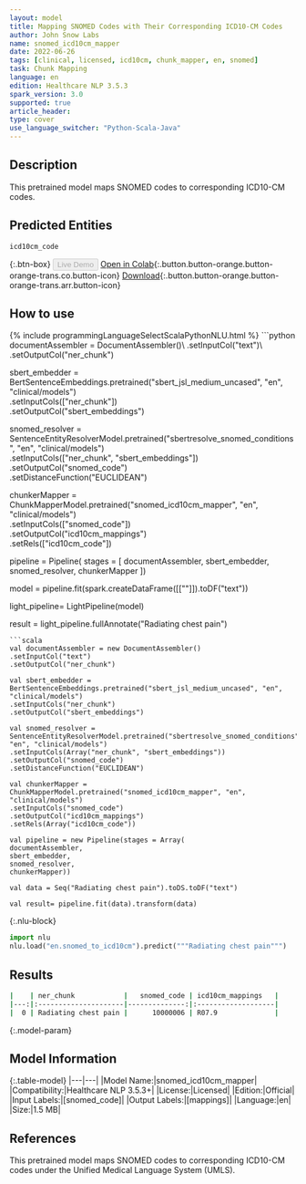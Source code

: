 ```yaml
---
layout: model
title: Mapping SNOMED Codes with Their Corresponding ICD10-CM Codes
author: John Snow Labs
name: snomed_icd10cm_mapper
date: 2022-06-26
tags: [clinical, licensed, icd10cm, chunk_mapper, en, snomed]
task: Chunk Mapping
language: en
edition: Healthcare NLP 3.5.3
spark_version: 3.0
supported: true
article_header:
type: cover
use_language_switcher: "Python-Scala-Java"
---
```


## Description

This pretrained model maps SNOMED codes to corresponding ICD10-CM codes.

## Predicted Entities

`icd10cm_code`

{:.btn-box}
<button class="button button-orange" disabled>Live Demo</button>
[Open in Colab](https://colab.research.google.com/github/JohnSnowLabs/spark-nlp-workshop/blob/master/tutorials/Certification_Trainings/Healthcare/26.Chunk_Mapping.ipynb){:.button.button-orange.button-orange-trans.co.button-icon}
[Download](https://s3.amazonaws.com/auxdata.johnsnowlabs.com/clinical/models/snomed_icd10cm_mapper_en_3.5.3_3.0_1656266755041.zip){:.button.button-orange.button-orange-trans.arr.button-icon}

## How to use



<div class="tabs-box" markdown="1">
{% include programmingLanguageSelectScalaPythonNLU.html %}
```python
documentAssembler = DocumentAssembler()\
.setInputCol("text")\
.setOutputCol("ner_chunk")

sbert_embedder = BertSentenceEmbeddings.pretrained("sbert_jsl_medium_uncased", "en", "clinical/models")\
.setInputCols(["ner_chunk"])\
.setOutputCol("sbert_embeddings")

snomed_resolver = SentenceEntityResolverModel.pretrained("sbertresolve_snomed_conditions", "en", "clinical/models") \
.setInputCols(["ner_chunk", "sbert_embeddings"]) \
.setOutputCol("snomed_code")\
.setDistanceFunction("EUCLIDEAN")

chunkerMapper = ChunkMapperModel.pretrained("snomed_icd10cm_mapper", "en", "clinical/models")\
.setInputCols(["snomed_code"])\
.setOutputCol("icd10cm_mappings")\
.setRels(["icd10cm_code"])

pipeline = Pipeline(
stages = [
documentAssembler,
sbert_embedder,
snomed_resolver,
chunkerMapper
])

model = pipeline.fit(spark.createDataFrame([[""]]).toDF("text"))

light_pipeline= LightPipeline(model)

result = light_pipeline.fullAnnotate("Radiating chest pain")
```
```scala
val documentAssembler = new DocumentAssembler()
.setInputCol("text")
.setOutputCol("ner_chunk")

val sbert_embedder = BertSentenceEmbeddings.pretrained("sbert_jsl_medium_uncased", "en", "clinical/models")
.setInputCols("ner_chunk")
.setOutputCol("sbert_embeddings")

val snomed_resolver = SentenceEntityResolverModel.pretrained("sbertresolve_snomed_conditions", "en", "clinical/models")
.setInputCols(Array("ner_chunk", "sbert_embeddings"))
.setOutputCol("snomed_code")
.setDistanceFunction("EUCLIDEAN")

val chunkerMapper = ChunkMapperModel.pretrained("snomed_icd10cm_mapper", "en", "clinical/models")
.setInputCols("snomed_code")
.setOutputCol("icd10cm_mappings")
.setRels(Array("icd10cm_code"))

val pipeline = new Pipeline(stages = Array(
documentAssembler,
sbert_embedder,
snomed_resolver,
chunkerMapper))

val data = Seq("Radiating chest pain").toDS.toDF("text")

val result= pipeline.fit(data).transform(data)
```


{:.nlu-block}
```python
import nlu
nlu.load("en.snomed_to_icd10cm").predict("""Radiating chest pain""")
```

</div>

## Results

```bash
|    | ner_chunk            |   snomed_code | icd10cm_mappings   |
|---:|:---------------------|--------------:|:-------------------|
|  0 | Radiating chest pain |      10000006 | R07.9              |
```

{:.model-param}
## Model Information

{:.table-model}
|---|---|
|Model Name:|snomed_icd10cm_mapper|
|Compatibility:|Healthcare NLP 3.5.3+|
|License:|Licensed|
|Edition:|Official|
|Input Labels:|[snomed_code]|
|Output Labels:|[mappings]|
|Language:|en|
|Size:|1.5 MB|

## References

This pretrained model maps SNOMED codes to corresponding  ICD10-CM codes under the Unified Medical Language System (UMLS).
